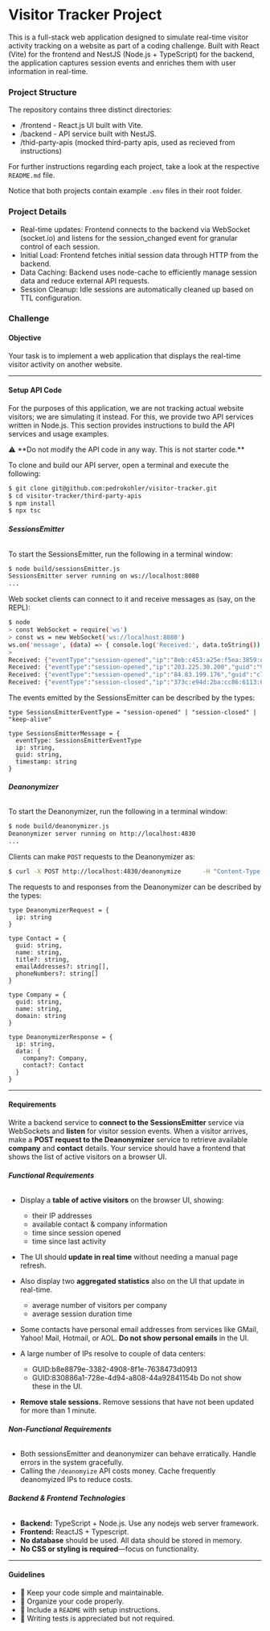 
# Visitor Tracker Project

This is a full-stack web application designed to simulate real-time visitor activity tracking on a website as part of a coding challenge. Built with React (Vite) for the frontend and NestJS (Node.js + TypeScript) for the backend, the application captures session events and enriches them with user information in real-time.

### Project Structure

The repository contains three distinct directories:

* /frontend - React.js UI built with Vite.
* /backend - API service built with NestJS.
* /thid-party-apis (mocked third-party apis, used as recieved from instructions)

For further instructions regarding each project, take a look at the respective `README.md` file.

Notice that both projects contain example `.env` files in their root folder.

### Project Details

* Real-time updates: Frontend connects to the backend via WebSocket (socket.io) and listens for the session_changed event for granular control of each session.
* Initial Load: Frontend fetches initial session data through HTTP from the backend.
* Data Caching: Backend uses node-cache to efficiently manage session data and reduce external API requests.
* Session Cleanup: Idle sessions are automatically cleaned up based on TTL configuration.

### Challenge

#### **Objective**

Your task is to implement a web application that displays the real-time visitor activity on another website.

---

#### **Setup API Code**

For the purposes of this application, we are not tracking actual website visitors; we are simulating it instead. For this, we provide two API services written in Node.js. This section provides instructions to build the API services and usage examples.

<aside>
⚠️
**Do not modify the API code in any way. This is not starter code.**
</aside>

To clone and build our API server, open a terminal and execute the following:

```bash
$ git clone git@github.com:pedrokohler/visitor-tracker.git
$ cd visitor-tracker/third-party-apis
$ npm install
$ npx tsc
```

###### **SessionsEmitter**

To start the SessionsEmitter, run the following in a terminal window:

```bash
$ node build/sessionsEmitter.js
SessionsEmitter server running on ws://localhost:8080
...
```

Web socket clients can connect to it and receive messages as (say, on the REPL):

```bash
$ node
> const WebSocket = require('ws')
> const ws = new WebSocket('ws://localhost:8080')
ws.on('message', (data) => { console.log('Received:', data.toString()) })
>
Received: {"eventType":"session-opened","ip":"8eb:c453:a25e:f5ea:3859:d938:4ffa:d528","guid":"59ef0b55-de86-48b0-aa78-a785afbd7ecd","timestamp":"2025-03-03T04:04:00.280Z"}
Received: {"eventType":"session-opened","ip":"203.225.30.200","guid":"9d8802fe-631a-4591-b1d8-c030870dea05","timestamp":"2025-03-03T04:04:01.984Z"}
Received: {"eventType":"session-opened","ip":"84.83.199.176","guid":"c7522ac4-038e-4ae1-90db-f540aec206f7","timestamp":"2025-03-03T04:04:03.153Z"}
Received: {"eventType":"session-closed","ip":"373c:e94d:2ba:cc86:6113:68f8:282d:efff","guid":"ddace2a5-ec53-428f-985d-952fa09e7f27","timestamp":"2025-03-03T04:04:03.489Z"}

```

The events emitted by the SessionsEmitter can be described by the types:

```tsx
type SessionsEmitterEventType = "session-opened" | "session-closed" | "keep-alive"

type SessionsEmitterMessage = {
  eventType: SessionsEmitterEventType
  ip: string,
  guid: string,
  timestamp: string
}
```

###### **Deanonymizer**

To start the Deanonymizer, run the following in a terminal window:

```bash
$ node build/deanonymizer.js
Deanonymizer server running on http://localhost:4830
...
```

Clients can make `POST` requests to the Deanonymizer as:

```bash
$ curl -X POST http://localhost:4830/deanonymize      -H "Content-Type: application/json"      -d '{"ip": "185.242.274.177"}'
```

The requests to and responses from the Deanonymizer can be described by the types:

```tsx
type DeanonymizerRequest = {
  ip: string
}

type Contact = {
  guid: string,
  name: string,
  title?: string,
  emailAddresses?: string[],
  phoneNumbers?: string[]
}

type Company = {
  guid: string,
  name: string,
  domain: string
}

type DeanonymizerResponse = {
  ip: string,
  data: {
    company?: Company,
    contact?: Contact
  }
}
```

---

#### Requirements

Write a backend service to **connect to the SessionsEmitter** service via WebSockets and **listen** for visitor session events. When a visitor arrives, make a **POST request to the Deanonymizer** service to retrieve available **company** and **contact** details. Your service should have a frontend that shows the list of active visitors on a browser UI.

###### **Functional Requirements**

- Display a **table of active visitors** on the browser UI, showing:
    - their IP addresses
    - available contact & company information
    - time since session opened
    - time since last activity

- The UI should **update in real time** without needing a manual page refresh.
- Also display two **aggregated statistics** also on the UI that update in real-time.
    - average number of visitors per company
    - average session duration time
- Some contacts have personal email addresses from services like GMail, Yahoo! Mail, Hotmail, or AOL. **Do not show personal emails** in the UI.
- A large number of IPs resolve to couple of data centers:
  - GUID:b8e8879e-3382-4908-8f1e-7638473d0913
  - GUID:830886a1-728e-4d94-a808-44a92841154b
 Do not show these in the UI.
- **Remove stale sessions.** Remove sessions that have not been updated for more than 1 minute.

###### **Non-Functional Requirements**

- Both sessionsEmitter and deanonymizer can behave erratically. Handle errors in the system gracefully.
- Calling the `/deanomyize` API costs money. Cache frequently deanomyized IPs to reduce costs.

###### **Backend & Frontend Technologies**

- **Backend:** TypeScript + Node.js. Use any nodejs web server framework.
- **Frontend:** ReactJS + Typescript.
- **No database** should be used. All data should be stored in memory.
- **No CSS or styling is required**—focus on functionality.

---

#### **Guidelines**

- 📝 Keep your code simple and maintainable.
- 📁 Organize your code properly.
- 📖 Include a `README` with setup instructions.
- 🧪 Writing tests is appreciated but not required.
